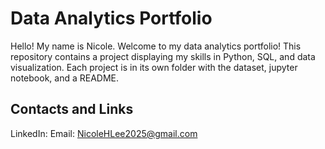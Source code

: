 # Data Analytics Portfolio
Hello! My name is Nicole. Welcome to my data analytics portfolio!
This repository contains a project displaying my skills in Python, SQL, and data visualization. Each project is in its own folder with the dataset, jupyter notebook, and a README.
## Contacts and Links
LinkedIn: 
Email: NicoleHLee2025@gmail.com
